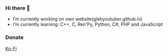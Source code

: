 ### Hi there 👋
- I’m currently working on own website(glebyoutuber.github.io)
- I’m currently learning: C++, C, Ren'Py, Python, C#, PHP and JavaScript

### Donate
[Ko-Fi](https://ko-fi.com/glebyoutuber)

